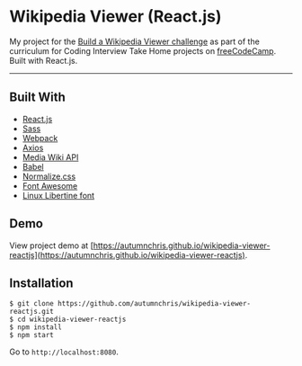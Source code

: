 # Wikipedia Viewer (React.js)

My project for the [Build a Wikipedia Viewer challenge](https://learn.freecodecamp.org/coding-interview-prep/take-home-projects/build-a-wikipedia-viewer) as part of the curriculum for Coding Interview Take Home projects on [freeCodeCamp](https://www.freecodecamp.org). Built with React.js.

---

## Built With
* [React.js](https://reactjs.org)
* [Sass](http://sass-lang.com)
* [Webpack](https://webpack.js.org)
* [Axios](https://axios-http.com)
* [Media Wiki API](https://www.mediawiki.org/wiki/API:Main_page)
* [Babel](https://babeljs.io)
* [Normalize.css](https://necolas.github.io/normalize.css)
* [Font Awesome](https://fontawesome.com)
* [Linux Libertine font](https://www.dafont.com/linux-libertine.font)

## Demo

View project demo at [https://autumnchris.github.io/wikipedia-viewer-reactjs](https://autumnchris.github.io/wikipedia-viewer-reactjs).

## Installation

```
$ git clone https://github.com/autumnchris/wikipedia-viewer-reactjs.git
$ cd wikipedia-viewer-reactjs
$ npm install
$ npm start
```

Go to `http://localhost:8080`.
